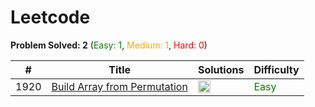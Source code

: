 # Leetcode

**Problem Solved: 2** (<span style="color:green">Easy: 1</span>, <span style="color:orange">Medium: 1</span>, <span style="color:red">Hard: 0</span>)

| # | Title | Solutions | Difficulty |
| - | - | - | - |
| 1920 | [Build Array from Permutation](https://leetcode.com/problems/build-array-from-permutation/) | <a href="leetcode/00001_two-sum/1-two-sum.cpp"> <img src="https://cdn.jsdelivr.net/gh/devicons/devicon/icons/cplusplus/cplusplus-original.svg" width="20" height="20"></a> | <span style="color:green">Easy</span> |
